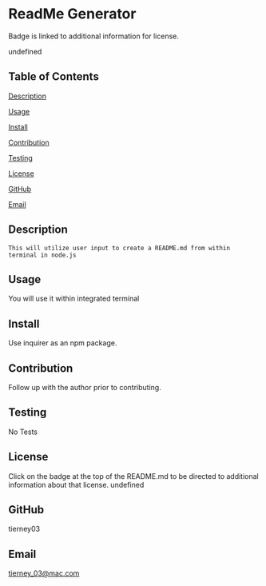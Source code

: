 
  # **ReadMe Generator**
  
  Badge is linked to additional information for license.
  
  undefined
  
  ## Table of Contents
  
  [Description](#Description)
  
  [Usage](#Usage)

  [Install](#Install)
  
  [Contribution](#Contribution)

  [Testing](#Testing)

  [License](#License)

  [GitHub](#Github)

  [Email](#Email)


  ## Description
    This will utilize user input to create a README.md from within terminal in node.js

  ## Usage
  You will use it within integrated terminal

  ## Install
  Use inquirer as an npm package.
  
  ## Contribution
  Follow up with the author prior to contributing.

  ## Testing
  No Tests

  ## License

  Click on the badge at the top of the README.md to be directed to additional information about that license.
  undefined

  ## GitHub

  tierney03

  ## Email

  tierney_03@mac.com

  